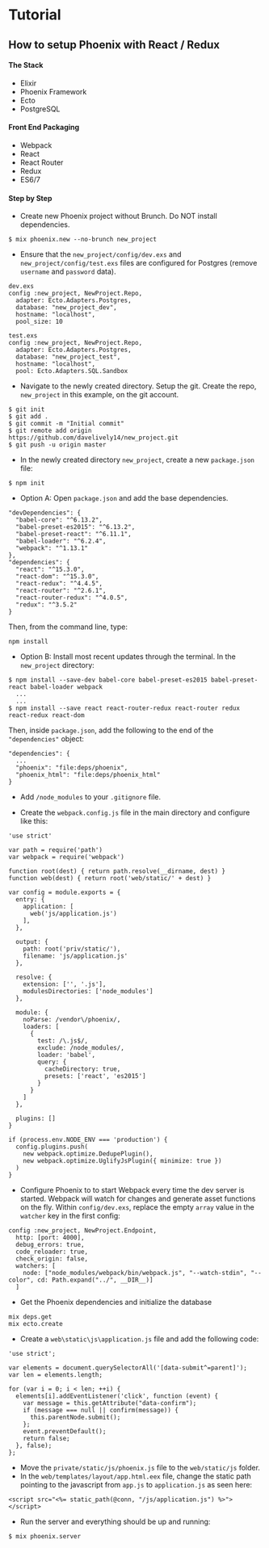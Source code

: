 # Tutorial

## How to setup Phoenix with React / Redux

#### The Stack

  * Elixir
  * Phoenix Framework
  * Ecto
  * PostgreSQL

#### Front End Packaging

  * Webpack
  * React
  * React Router
  * Redux
  * ES6/7

#### Step by Step

* Create new Phoenix project without Brunch. Do NOT install dependencies.
```
$ mix phoenix.new --no-brunch new_project
```
* Ensure that the `new_project/config/dev.exs` and `new_project/config/test.exs` files are configured for Postgres (remove `username` and `password` data).
```
dev.exs
config :new_project, NewProject.Repo,
  adapter: Ecto.Adapters.Postgres,
  database: "new_project_dev",
  hostname: "localhost",
  pool_size: 10
```
```
test.exs
config :new_project, NewProject.Repo,
  adapter: Ecto.Adapters.Postgres,
  database: "new_project_test",
  hostname: "localhost",
  pool: Ecto.Adapters.SQL.Sandbox
```
* Navigate to the newly created directory.  Setup the git. Create the repo, `new_project` in this example, on the git account.
```
$ git init
$ git add .
$ git commit -m "Initial commit"
$ git remote add origin https://github.com/davelively14/new_project.git
$ git push -u origin master
```
* In the newly created directory `new_project`, create a new `package.json` file:
```
$ npm init
```
* Option A: Open `package.json` and add the base dependencies.
```
"devDependencies": {
  "babel-core": "^6.13.2",
  "babel-preset-es2015": "^6.13.2",
  "babel-preset-react": "^6.11.1",
  "babel-loader": "^6.2.4",
  "webpack": "^1.13.1"
},
"dependencies": {
  "react": "^15.3.0",
  "react-dom": "^15.3.0",
  "react-redux": "^4.4.5",
  "react-router": "^2.6.1",
  "react-router-redux": "^4.0.5",
  "redux": "^3.5.2"
}
```
  Then, from the command line, type:
```
npm install
```
* Option B: Install most recent updates through the terminal. In the `new_project` directory:
```
$ npm install --save-dev babel-core babel-preset-es2015 babel-preset-react babel-loader webpack
  ...
  ...
$ npm install --save react react-router-redux react-router redux react-redux react-dom
```
  Then, inside `package.json`, add the following to the end of the `"dependencies"` object:
```
"dependencies": {
  ...
  "phoenix": "file:deps/phoenix",
  "phoenix_html": "file:deps/phoenix_html"
}
```
* Add `/node_modules` to your `.gitignore` file.

* Create the `webpack.config.js` file in the main directory and configure like this:
```
'use strict'

var path = require('path')
var webpack = require('webpack')

function root(dest) { return path.resolve(__dirname, dest) }
function web(dest) { return root('web/static/' + dest) }

var config = module.exports = {
  entry: {
    application: [
      web('js/application.js')
    ],
  },

  output: {
    path: root('priv/static/'),
    filename: 'js/application.js'
  },

  resolve: {
    extension: ['', '.js'],
    modulesDirectories: ['node_modules']
  },

  module: {
    noParse: /vendor\/phoenix/,
    loaders: [
      {
        test: /\.js$/,
        exclude: /node_modules/,
        loader: 'babel',
        query: {
          cacheDirectory: true,
          presets: ['react', 'es2015']
        }
      }
    ]
  },

  plugins: []
}

if (process.env.NODE_ENV === 'production') {
  config.plugins.push(
    new webpack.optimize.DedupePlugin(),
    new webpack.optimize.UglifyJsPlugin({ minimize: true })
  )
}
```
* Configure Phoenix to to start Webpack every time the dev server is started. Webpack will watch for changes and generate asset functions on the fly. Within `config/dev.exs`, replace the empty `array` value in the `watcher` key in the first config:
```
config :new_project, NewProject.Endpoint,
  http: [port: 4000],
  debug_errors: true,
  code_reloader: true,
  check_origin: false,
  watchers: [
    node: ["node_modules/webpack/bin/webpack.js", "--watch-stdin", "--color", cd: Path.expand("../", __DIR__)]
  ]
```
* Get the Phoenix dependencies and initialize the database
```
mix deps.get
mix ecto.create
```
* Create a `web\static\js\application.js` file and add the following code:
```
'use strict';

var elements = document.querySelectorAll('[data-submit^=parent]');
var len = elements.length;

for (var i = 0; i < len; ++i) {
  elements[i].addEventListener('click', function (event) {
    var message = this.getAttribute("data-confirm");
    if (message === null || confirm(message)) {
      this.parentNode.submit();
    };
    event.preventDefault();
    return false;
  }, false);
};
```
* Move the `private/static/js/phoenix.js` file to the `web/static/js` folder.
* In the `web/templates/layout/app.html.eex` file, change the static path pointing to the javascript from `app.js` to `application.js` as seen here:
```
<script src="<%= static_path(@conn, "/js/application.js") %>"></script>
```
* Run the server and everything should be up and running:
```
$ mix phoenix.server
```
